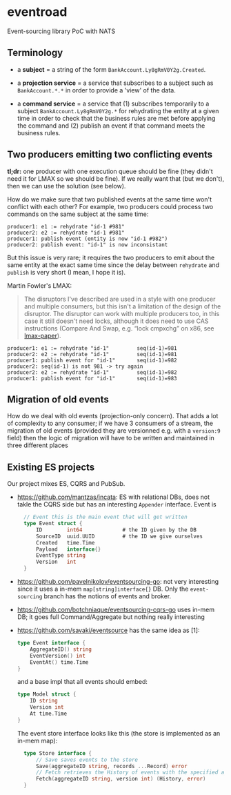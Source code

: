 # eventroad

Event-sourcing library PoC with NATS

## Terminology

- a **subject** = a string of the form `BankAccount.Ly8gRmV0Y2g.Created`.

- a **projection service** = a service that subscribes to a subject such as
  `BankAccount.*.*` in order to provide a 'view' of the data.
- a **command service** = a service that (1) subscribes temporarily to a
  subject `BankAccount.Ly8gRmV0Y2g.*` for rehydrating the entity at a given
  time in order to check that the business rules are met before applying
  the command and (2) publish an event if that command meets the business
  rules.

## Two producers emitting two conflicting events

**tl;dr:** one producer with one execution queue should be fine (they
didn't need it for LMAX so we should be fine). If we really want that (but
we don't), then we can use the solution (see below).

How do we make sure that two published events at the same time won't
conflict with each other? For example, two producers could process two
commands on the same subject at the same time:

```plain
producer1: e1 := rehydrate "id-1 #981"
producer2: e2 := rehydrate "id-1 #981"
producer1: publish event (entity is now "id-1 #982")
producer2: publish event: "id-1" is now inconsistant
```

But this issue is very rare; it requires the two producers to emit about
the same entity at the exact same time since the delay between `rehydrate`
and `publish` is very short (I mean, I hope it is).

Martin Fowler's LMAX:

> The disruptors I've described are used in a style with one producer and
> multiple consumers, but this isn't a limitation of the design of the
> disruptor. The disruptor can work with multiple producers too, in this
> case it still doesn't need locks, although it does need to use CAS
> instructions (Compare And Swap, e.g. “lock cmpxchg” on x86, see
> [lmax-paper][]).

```plain
producer1: e1 := rehydrate "id-1"         seq(id-1)=981
producer2: e2 := rehydrate "id-1"         seq(id-1)=981
producer1: publish event for "id-1"       seq(id-1)=982
producer2: seq(id-1) is not 981 -> try again
producer2: e2 := rehydrate "id-1"         seq(id-1)=982
producer1: publish event for "id-1"       seq(id-1)=983
```

[lmax-paper]: https://lmax-exchange.github.io/disruptor/files/Disruptor-1.0.pdf

## Migration of old events

How do we deal with old events (projection-only concern). That adds a lot
of complexity to any consumer; if we have 3 consumers of a stream, the
migration of old events (provided they are versionned e.g. with a
`version:9` field) then the logic of migration will have to be written
and maintained in three different places

## Existing ES projects

Our project mixes ES, CQRS and PubSub.

- https://github.com/mantzas/incata: ES with relational DBs, does not takle
  the CQRS side but has an interesting `Appender` interface. Event is

  ```go
    // Event this is the main event that will get written
    type Event struct {
        ID        int64             # the ID given by the DB
        SourceID  uuid.UUID         # the ID we give ourselves
        Created   time.Time
        Payload   interface{}
        EventType string
        Version   int
    }
  ```

- https://github.com/pavelnikolov/eventsourcing-go: not very interesting
  since it uses a in-mem `map[string]interface{}` DB. Only the
  `event-sourcing` branch has the notions of events and broker.

- https://github.com/botchniaque/eventsourcing-cqrs-go uses in-mem DB; it
  goes full Command/Aggregate but nothing really interesting

- https://github.com/savaki/eventsource has the same idea as [1]:

  ```go
  type Event interface {
      AggregateID() string
      EventVersion() int
      EventAt() time.Time
  }
  ```

  and a base impl that all events should embed:

  ```Go
  type Model struct {
      ID string
      Version int
      At time.Time
  }
  ```

  The event store interface looks like this (the store is implemented as an
  in-mem map):

  ```go
    type Store interface {
        // Save saves events to the store
        Save(aggregateID string, records ...Record) error
        // Fetch retrieves the History of events with the specified aggregate id
        Fetch(aggregateID string, version int) (History, error)
    }
  ```
